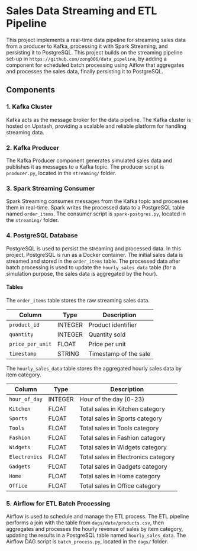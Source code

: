 # Sales Data Streaming and ETL Pipeline

This project implements a real-time data pipeline for streaming sales data from a producer to Kafka, processing it with Spark Streaming, and persisting it to PostgreSQL. This project builds on the streaming pipeline set-up in `https://github.com/zong006/data_pipeline`, by adding a component for scheduled batch processing using Aiflow that aggregates and processes the sales data, finally persisting it to PostgreSQL.

## Components

### 1. Kafka Cluster
Kafka acts as the message broker for the data pipeline. The Kafka cluster is hosted on Upstash, providing a scalable and reliable platform for handling streaming data.

### 2. Kafka Producer
The Kafka Producer component generates simulated sales data and publishes it as messages to a Kafka topic. The producer script is `producer.py`, located in the `streaming/` folder.

### 3. Spark Streaming Consumer
Spark Streaming consumes messages from the Kafka topic and processes them in real-time. Spark writes the processed data to a PostgreSQL table named `order_items`. The consumer script is `spark-postgres.py`, located in the `streaming/` folder.

### 4. PostgreSQL Database
PostgreSQL is used to persist the streaming and processed data. In this project, PostgreSQL is run as a Docker container. The initial sales data is streamed and stored in the `order_items` table. The processed data after batch processing is used to update the `hourly_sales_data` table (for a simulation purpose, the sales data is aggregated by the hour). 

#### Tables
The `order_items` table stores the raw streaming sales data.

| Column           | Type    | Description           |
|------------------|---------|-----------------------|
| `product_id`     | INTEGER | Product identifier    |
| `quantity`       | INTEGER | Quantity sold         |
| `price_per_unit` | FLOAT   | Price per unit        |
| `timestamp`      | STRING  | Timestamp of the sale |

The `hourly_sales_data` table stores the aggregated hourly sales data by item category.

| Column         | Type    | Description                      |
|----------------|---------|----------------------------------|
| `hour_of_day`  | INTEGER | Hour of the day (0-23)           |
| `Kitchen`      | FLOAT   | Total sales in Kitchen category  |
| `Sports`       | FLOAT   | Total sales in Sports category   |
| `Tools`        | FLOAT   | Total sales in Tools category    |
| `Fashion`      | FLOAT   | Total sales in Fashion category  |
| `Widgets`      | FLOAT   | Total sales in Widgets category  |
| `Electronics`  | FLOAT   | Total sales in Electronics category |
| `Gadgets`      | FLOAT   | Total sales in Gadgets category  |
| `Home`         | FLOAT   | Total sales in Home category     |
| `Office`       | FLOAT   | Total sales in Office category   |

### 5. Airflow for ETL Batch Processing
Airflow is used to schedule and manage the ETL process. The ETL pipeline performs a join with the table from `dags/data/products.csv`, then aggregates and processes the hourly revenue of sales by item category, updating the results in a PostgreSQL table named `hourly_sales_data`. The Airflow DAG script is `batch_process.py`, located in the `dags/` folder.



